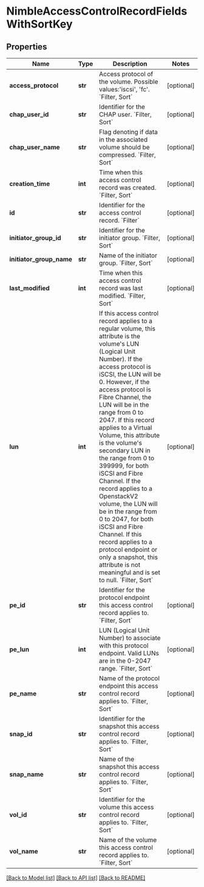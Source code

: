 # NimbleAccessControlRecordFieldsWithSortKey

## Properties
Name | Type | Description | Notes
------------ | ------------- | ------------- | -------------
**access_protocol** | **str** | Access protocol of the volume. Possible values:&#39;iscsi&#39;, &#39;fc&#39;. &#x60;Filter, Sort&#x60; | [optional] 
**chap_user_id** | **str** | Identifier for the CHAP user. &#x60;Filter, Sort&#x60; | [optional] 
**chap_user_name** | **str** | Flag denoting if data in the associated volume should be compressed. &#x60;Filter, Sort&#x60; | [optional] 
**creation_time** | **int** | Time when this access control record was created. &#x60;Filter, Sort&#x60; | [optional] 
**id** | **str** | Identifier for the access control record. &#x60;Filter&#x60; | [optional] 
**initiator_group_id** | **str** | Identifier for the initiator group. &#x60;Filter, Sort&#x60; | [optional] 
**initiator_group_name** | **str** | Name of the initiator group. &#x60;Filter, Sort&#x60; | [optional] 
**last_modified** | **int** | Time when this access control record was last modified. &#x60;Filter, Sort&#x60; | [optional] 
**lun** | **int** | If this access control record applies to a regular volume, this attribute is the volume&#39;s LUN (Logical Unit Number). If the access protocol is iSCSI, the LUN will be 0. However, if the access protocol is Fibre Channel, the LUN will be in the range from 0 to 2047. If this record applies to a Virtual Volume, this attribute is the volume&#39;s secondary LUN in the range from 0 to 399999, for both iSCSI and Fibre Channel. If the record applies to a OpenstackV2 volume, the LUN will be in the range from 0 to 2047, for both iSCSI and Fibre Channel. If this record applies to a protocol endpoint or only a snapshot, this attribute is not meaningful and is set to null. &#x60;Filter, Sort&#x60; | [optional] 
**pe_id** | **str** | Identifier for the protocol endpoint this access control record applies to. &#x60;Filter, Sort&#x60; | [optional] 
**pe_lun** | **int** | LUN (Logical Unit Number) to associate with this protocol endpoint. Valid LUNs are in the 0-2047 range. &#x60;Filter, Sort&#x60; | [optional] 
**pe_name** | **str** | Name of the protocol endpoint this access control record applies to. &#x60;Filter, Sort&#x60; | [optional] 
**snap_id** | **str** | Identifier for the snapshot this access control record applies to. &#x60;Filter, Sort&#x60; | [optional] 
**snap_name** | **str** | Name of the snapshot this access control record applies to. &#x60;Filter, Sort&#x60; | [optional] 
**vol_id** | **str** | Identifier for the volume this access control record applies to. &#x60;Filter, Sort&#x60; | [optional] 
**vol_name** | **str** | Name of the volume this access control record applies to. &#x60;Filter, Sort&#x60; | [optional] 

[[Back to Model list]](../README.md#documentation-for-models) [[Back to API list]](../README.md#documentation-for-api-endpoints) [[Back to README]](../README.md)


